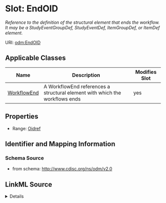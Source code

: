 # Slot: EndOID


_Reference to the definition of the structural element that ends the workflow. It may be a StudyEventGroupDef, StudyEventDef, ItemGroupDef, or ItemDef element._



URI: [odm:EndOID](http://www.cdisc.org/ns/odm/v2.0/EndOID)



<!-- no inheritance hierarchy -->




## Applicable Classes

| Name | Description | Modifies Slot |
| --- | --- | --- |
[WorkflowEnd](WorkflowEnd.md) | A WorkflowEnd references a structural element with which the workflows ends |  yes  |







## Properties

* Range: [Oidref](Oidref.md)





## Identifier and Mapping Information







### Schema Source


* from schema: http://www.cdisc.org/ns/odm/v2.0




## LinkML Source

<details>
```yaml
name: EndOID
description: Reference to the definition of the structural element that ends the workflow.
  It may be a StudyEventGroupDef, StudyEventDef, ItemGroupDef, or ItemDef element.
from_schema: http://www.cdisc.org/ns/odm/v2.0
rank: 1000
alias: EndOID
domain_of:
- WorkflowEnd
range: oidref

```
</details>